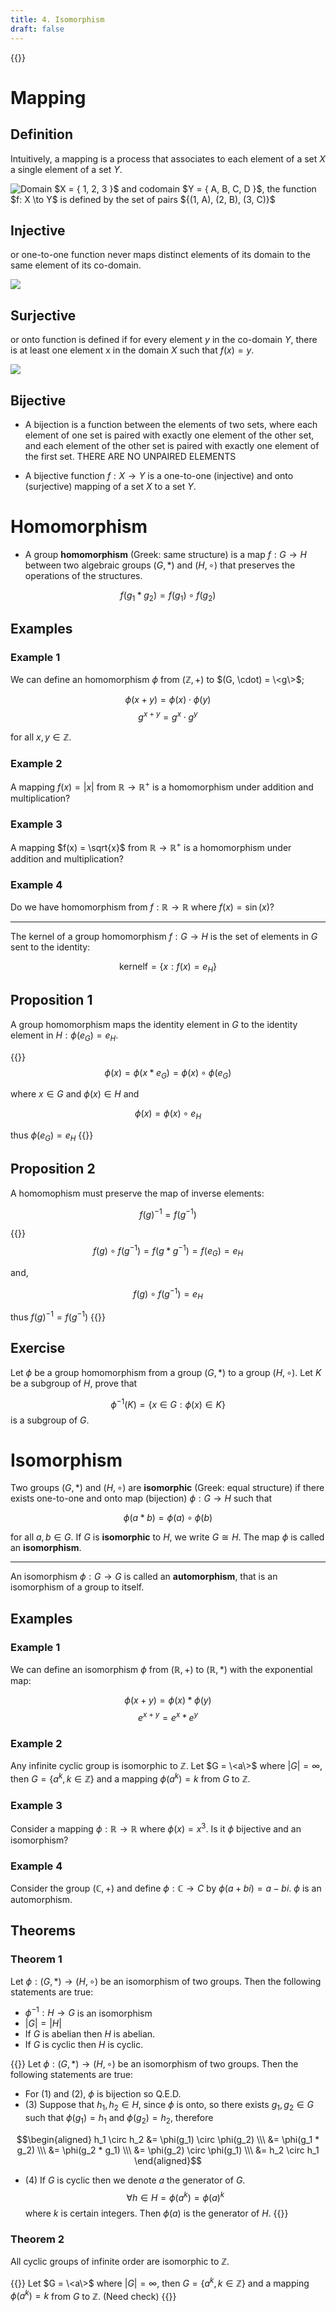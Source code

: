 ```yaml
---
title: 4. Isomorphism
draft: false
---
```


{{<toc>}}

# Mapping
## Definition
Intuitively, a mapping is a process that associates to each element of a set $X$ a single element of a set $Y$.

![](01.webp "Domain $X = \{ 1, 2, 3 \}$ and codomain $Y = \{ A, B, C, D \}$, the function $f: X \to Y$ is defined by the set of pairs $\{(1, A), (2, B), (3, C)\}$")

## Injective
or one-to-one function never maps distinct elements of its domain to the same element of its co-domain.

![](02.webp)

## Surjective
or onto function is defined if for every element $y$ in the co-domain $Y$, there is at least one element x in the domain $X$ such that $f(x) = y$.

![](03.webp)

## Bijective
- A bijection is a function between the elements of two sets, where each element of one set is paired with exactly one element of the other set, and each element of the other set is paired with exactly one element of the first set. <c-red>THERE ARE NO UNPAIRED ELEMENTS</c-red>

- A bijective function $f: X \to Y$ is a one-to-one (injective) and onto (surjective) mapping of a set $X$ to a set $Y$.

# Homomorphism
- A group **homomorphism** (Greek: same structure) is a map $f: G \to H$ between two algebraic groups $(G, *)$ and $(H, \circ)$ that preserves the operations of the structures.

$$f(g_1 * g_2) = f(g_1) \circ f(g_2)$$

## Examples

### Example 1
We can define an homomorphism $\phi$ from $(\mathbb{Z}, +)$ to $(G, \cdot) = \<g\>$;

$$\phi(x+y) = \phi(x) \cdot \phi(y)$$
$$g^{x+y} = g^x \cdot g^y$$

for all $x, y \in \mathbb{Z}$.

### Example 2
A mapping $f(x) = |x|$ from $\mathbb{R} \to \mathbb{R}^+$ is a homomorphism under addition and multiplication?

### Example 3
A mapping $f(x) = \sqrt{x}$ from $\mathbb{R} \to \mathbb{R}^+$ is a homomorphism under addition and multiplication?

### Example 4
Do we have homomorphism from $f : \mathbb{R} \to \mathbb{R}$ where $f(x) = \sin(x)$?

---

The kernel of a group homomorphism $f : G \to H$ is the set of elements in $G$ sent to the identity:

$$\text{kernelf} = \{x: f(x) = e_H\}$$

## Proposition 1
A group homomorphism maps the identity element in $G$ to the identity element in $H: \phi(e_G) = e_H$.

{{<hint type="note" title="Proof">}}
$$\phi(x) = \phi(x * e_G) = \phi(x) \circ \phi(e_G)$$

where $x \in G$ and $\phi(x) \in H$ and

$$\phi(x) = \phi(x) \circ e_H$$

thus $\phi(e_G) = e_H$
{{</hint>}}

## Proposition 2
A homomophism must preserve the map of inverse elements:

$$f(g)^{-1} = f(g^{-1})$$

{{<hint type="note" title="Proof">}}
$$f(g) \circ f(g^{-1}) = f(g * g^{-1}) = f(e_G) = e_H$$

and,

$$f(g) \circ f(g^{-1}) = e_H$$

thus $f(g)^{-1} = f(g^{-1})$
{{</hint>}}

## Exercise
Let $\phi$ be a group homomorphism from a group $(G, *)$ to a group $(H, \circ)$. Let $K$ be a subgroup of $H$, prove that

$$\phi^{-1}(K) = \{x \in G : \phi(x) \in K\}$$ is a subgroup of $G$.

# Isomorphism

Two groups $(G, *)$ and $(H, \circ)$ are **isomorphic** (Greek: equal structure) if there exists one-to-one and onto map (bijection) $\phi: G \to H$ such that

$$\phi(a * b) = \phi(a) \circ \phi(b)$$

for all $a, b \in G$. If $G$ is **isomorphic** to $H$, we write $G \cong H$. The map $\phi$ is called an **isomorphism**.

---

An isomorphism $\phi: G \to G$ is called an **automorphism**, that is an isomorphism of a group to itself.

## Examples

### Example 1
We can define an isomorphism $\phi$ from $(\mathbb{R}, +)$ to $(\mathbb{R}, *)$ with the exponential map:

$$\phi(x+y) = \phi(x) * \phi(y)$$
$$e^{x+y} = e^x * e^y$$

### Example 2
Any infinite cyclic group is isomorphic to $\mathbb{Z}$. Let $G = \<a\>$ where $|G| = \infty$, then $G = \{a^k, k \in \mathbb{Z}\}$ and a mapping $\phi(a^k) = k$ from $G$ to $\mathbb{Z}$.

### Example 3
Consider a mapping $\phi : \mathbb{R} \to \mathbb{R}$ where $\phi(x) = x^3$. Is it $\phi$ bijective and an isomorphism?

### Example 4
Consider the group $(\mathbb{C}, +)$ and define $\phi : \mathbb{C} \to C$ by $\phi(a + bi) = a - bi$. $\phi$ is an automorphism.

## Theorems

### Theorem 1
Let $\phi: (G, *) \to (H, \circ)$ be an isomorphism of two groups. Then the following statements are true:
- $\phi^{-1}: H \to G$ is an isomorphism
- $|G| = |H|$
- If $G$ is abelian then $H$ is abelian.
- If $G$ is cyclic then $H$ is cyclic.

{{<hint type="note" title="Proof">}}
Let $\phi: (G, *) \to (H, \circ)$ be an isomorphism of two groups. Then the following statements are true:
- For (1) and (2), $\phi$ is bijection so Q.E.D.
- (3) Suppose that $h_1, h_2 \in H$, since $\phi$ is onto, so there exists $g_1, g_2 \in G$ such that $\phi(g_1) = h_1$ and $\phi(g_2) = h_2$, therefore

$$\begin{aligned}
h_1 \circ h_2 &= \phi(g_1) \circ \phi(g_2) \\\
&= \phi(g_1 * g_2) \\\
&= \phi(g_2 * g_1) \\\
&= \phi(g_2) \circ \phi(g_1) \\\
&= h_2 \circ h_1
\end{aligned}$$

- (4) If $G$ is cyclic then we denote $a$ the generator of $G$.
$$\forall h \in H = \phi(a^k) = \phi(a)^k$$
where $k$ is certain integers. Then $\phi(a)$ is the generator of $H$.
{{</hint>}}

### Theorem 2
All cyclic groups of infinite order are isomorphic to $\mathbb{Z}$.

{{<hint type="note" title="Proof">}}
Let $G = \<a\>$ where $|G| = \infty$, then $G = \{a^k, k \in \mathbb{Z}\}$ and a mapping $\phi(a^k) = k$ from $G$ to $\mathbb{Z}$. <c-red>(Need check)</c-red>
{{</hint>}}